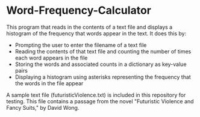 # Word-Frequency-Calculator
This program that reads in the contents of a text file and displays a histogram of the frequency that words appear in the text. It does this by:

- Prompting the user to enter the filename of a text file 
- Reading the contents of that text file and counting the number of times each word appears in the file 
- Storing the words and associated counts in a dictionary as key-value pairs 
- Displaying a histogram using asterisks representing the frequency that the words in the file appear

A sample text file (futuristicViolence.txt) is included in this repository for testing. This file contains a passage from the novel "Futuristic Violence and Fancy Suits," by David Wong.
